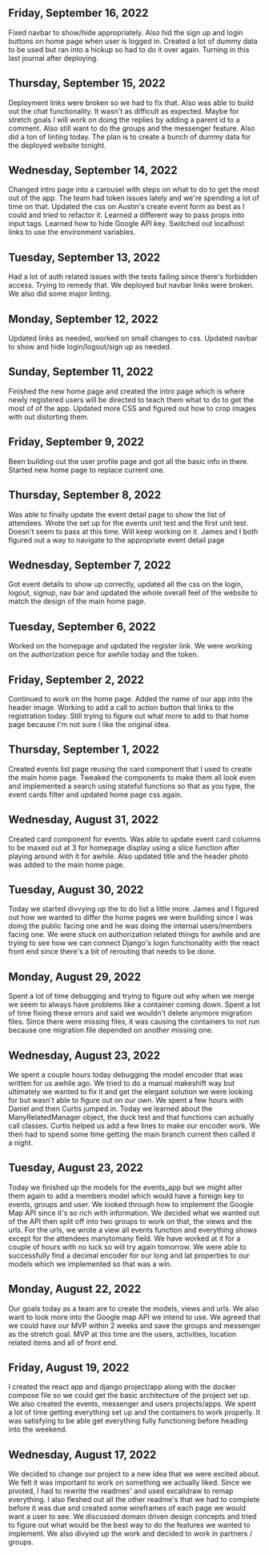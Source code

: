 ## Friday, September 16, 2022
Fixed navbar to show/hide appropriately. Also hid
the sign up and login buttons on home page when user is
logged in. Created a lot of dummy data to be used but
ran into a hickup so had to do it over again. Turning
in this last journal after deploying.

## Thursday, September 15, 2022
Deployment links were broken so we had to fix that.
Also was able to build out the chat functionality. It
wasn't as difficult as expected. Maybe for stretch goals
I will work on doing the replies by adding a parent id
to a comment. Also still want to do the groups and the
messenger feature. Also did a ton of linting today. The
plan is to create a bunch of dummy data for the deployed
website tonight.

## Wednesday, September 14, 2022
Changed intro page into a carousel with steps on what
to do to get the most out of the app. The team had token
issues lately and we're spending a lot of time on that.
Updated the css on Austin's create event form as best 
as I could and tried to refactor it. Learned a different
way to pass props into input tags. Learned how to hide
Google API key. Switched out localhost links to use the
environment variables.

## Tuesday, September 13, 2022
Had a lot of auth related issues with the tests failing
since there's forbidden access. Trying to remedy that.
We deployed but navbar links were broken. We also did
some major linting.

## Monday, September 12, 2022
Updated links as needed, worked on small changes to css.
Updated navbar to show and hide login/logout/sign up as
needed.

## Sunday, September 11, 2022
Finished the new home page and created the intro page
which is where newly registered users will be directed
to teach them what to do to get the most of of the app.
Updated more CSS and figured out how to crop images with
out distorting them.

## Friday, September 9, 2022
Been building out the user profile page and got all the
basic info in there. Started new home page to replace
current one.

## Thursday, September 8, 2022
Was able to finally update the event detail page to show
the list of attendees. Wrote the set up for the events
unit test and the first unit test. Doesn't seem to pass
at this time. Will keep working on it. James and I both
figured out a way to navigate to the appropriate event
detail page

## Wednesday, September 7, 2022
Got event details to show up correctly, updated all
the css on the login, logout, signup, nav bar and updated
the whole overall feel of the website to match the design
of the main home page.

## Tuesday, September 6, 2022
Worked on the homepage and updated the register link.
We were working on the authorization peice for awhile
today and the token.

## Friday, September 2, 2022
Continued to work on the home page. Added the name of
our app into the header image. Working to add a call
to action button that links to the registration today.
Still trying to figure out what more to add to that
home page because I'm not sure I like the original idea.

## Thursday, September 1, 2022
Created events list page reusing the card component
that I used to create the main home page. Tweaked
the components to make them all look even and implemented
a search using stateful functions so that as you type, the
event cards filter and updated home page css again.

## Wednesday, August 31, 2022
Created card component for events. Was able to update 
event card columns to be maxed out at 3 for homepage
display using a slice function after playing around
with it for awhile. Also updated title and the header
photo was added to the main home page.

## Tuesday, August 30, 2022
Today we started divvying up the to do list a little more. James
and I figured out how we wanted to differ the home pages we were
building since I was doing the public facing one and he was doing
the internal users/members facing one. We were stuck on authorization
related things for awhile and are trying to see how we can connect
Django's login functionality with the react front end since there's
a bit of rerouting that needs to be done.


## Monday, August 29, 2022
Spent a lot of time debugging and trying to figure out why when we
merge we seem to always have problems like a container coming down.
Spent a lot of time fixing these errors and said we wouldn't delete
anymore migration files. Since there were missing files, it was
causing the containers to not run because one migration file depended
on another missing one.

## Wednesday, August 23, 2022
We spent a couple hours today debugging the model encoder that was
written for us awhile ago. We tried to do a manual makeshift way but
ultimately we wanted to fix it and get the elegant solution we were
looking for but wasn't able to figure out on our own. We spent a few
hours with Daniel and then Curtis jumped in. Today we learned about
the ManyRelatedManager object, the duck test and that functions can
actually call classes. Curtis helped us add a few lines to make our
encoder work. We then had to spend some time getting the main branch
current then called it a night.

## Tuesday, August 23, 2022
Today we finished up the models for the events_app but we might alter
them again to add a members model which would have a foreign key to
events, groups and user. We looked through how to implement the Google
Map API since it's so rich with information. We decided what we wanted
out of the API then split off into two groups to work on that, the views
and the urls. For the urls, we wrote a view all events function and
everything shows except for the attendees manytomany field. We have worked
at it for a couple of hours with no luck so will try again tomorrow. We
were able to successfully find a decimal encoder for our long and lat
properties to our models which we implemented so that was a win.

## Monday, August 22, 2022
Our goals today as a team are to create the models, views and urls.
We also want to look more into the Google map API we intend to use.
We agreed that we could have our MVP within 2 weeks and save the 
groups and messenger as the stretch goal. MVP at this time are the users,
activities, location related items and all of front end.

## Friday, August 19, 2022
I created the react app and django project/app along with the docker
compose file so we could get the basic architecture of the project
set up. We also created the events, messenger and users projects/apps.
We spent a lot of time getting everything set up and the containers to
work properly. It was satisfying to be able get everything fully 
functioning before heading into the weekend.


## Wednesday, August 17, 2022
We decided to change our project to a new idea that we were excited about.
We felt it was important to work on something we actually liked. Since we
pivoted, I had to rewrite the readmes' and used excalidraw to remap
everything. I also fleshed out all the other readme's that we had to
complete before it was due and created some wireframes of each page we
would want a user to see. We discussed domain driven design concepts
and tried to figure out what would be the best way to do the features
we wanted to implement. We also divyied up the work and decided to work
in partners / groups.